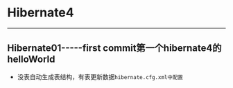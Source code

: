 ﻿# Hibernate4 #
---
## Hibernate01-----first commit第一个hibernate4的helloWorld
* 没表自动生成表结构，有表更新数据`hibernate.cfg.xml中配置`

